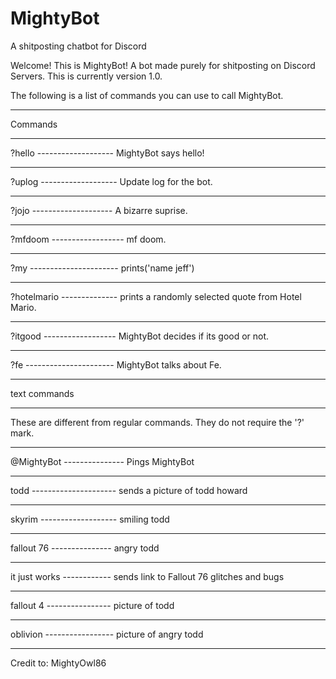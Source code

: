 # MightyBot
A shitposting chatbot for Discord

Welcome! This is MightyBot! A bot made purely for shitposting on Discord Servers. This is currently version 1.0.

The following is a list of commands you can use to call MightyBot.

______________                                                                                                    
Commands
______________                                                                                                           

?hello ------------------- MightyBot says hello!
______________
?uplog ------------------- Update log for the bot.
______________
?jojo -------------------- A bizarre suprise.
______________
?mfdoom ------------------ mf doom.
______________
?my ---------------------- prints('name jeff')
______________
?hotelmario -------------- prints a randomly selected quote from Hotel Mario.
______________
?itgood ------------------ MightyBot decides if its good or not.
______________
?fe ---------------------- MightyBot talks about Fe.
______________
text commands
______________
These are different from regular commands. They do not require the '?' mark.
______________

@MightyBot --------------- Pings MightyBot
______________
todd --------------------- sends a picture of todd howard
______________
skyrim ------------------- smiling todd
______________
fallout 76 --------------- angry todd
______________
it just works ------------ sends link to Fallout 76 glitches and bugs
______________
fallout 4 ---------------- picture of todd
______________
oblivion ----------------- picture of angry todd
______________



Credit to: MightyOwl86
